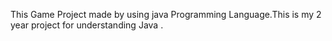 This Game Project made by using java Programming Language.This is my 2 year project for understanding Java .
